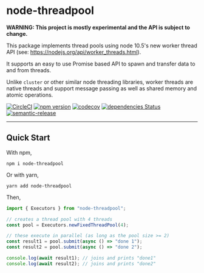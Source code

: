 # node-threadpool

**WARNING: This project is mostly experimental and the API is subject to change.**

This package implements thread pools using node 10.5's new worker thread API (see: https://nodejs.org/api/worker_threads.html).

It supports an easy to use Promise based API to spawn and transfer data to and from threads.

Unlike `cluster` or other similar node threading libraries, worker threads are native threads and support message passing as well as shared memory and atomic operations.

[![CircleCI](https://circleci.com/gh/psastras/node-threadpool.svg?style=svg)](https://circleci.com/gh/psastras/node-threadpool)
[![npm version](https://badge.fury.io/js/node-threadpool.svg)](https://badge.fury.io/js/node-threadpool)
[![codecov](https://codecov.io/gh/psastras/node-threadpool/branch/master/graph/badge.svg)](https://codecov.io/gh/psastras/node-threadpool)
[![dependencies Status](https://david-dm.org/psastras/node-threadpool/status.svg)](https://david-dm.org/psastras/node-threadpool)
[![semantic-release](https://img.shields.io/badge/%20%20%F0%9F%93%A6%F0%9F%9A%80-semantic--release-e10079.svg)](https://github.com/semantic-release/semantic-release)

---

## Quick Start

With npm,

```
npm i node-threadpool
```

Or with yarn,

```
yarn add node-threadpool
```

Then,

```javascript
import { Executors } from "node-threadpool";

// creates a thread pool with 4 threads
const pool = Executors.newFixedThreadPool(4);

// these execute in parallel (as long as the pool size >= 2)
const result1 = pool.submit(async () => "done 1");
const result2 = pool.submit(async () => "done 2");

console.log(await result1); // joins and prints "done1"
console.log(await result2); // joins and prints "done2"
```
